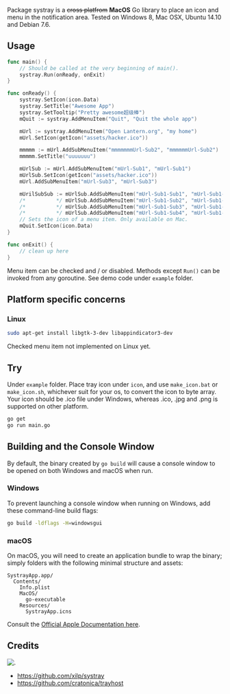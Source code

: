 Package systray is a <del>cross platfrom</del> **MacOS** Go library to place an icon and menu in the notification area.
Tested on Windows 8, Mac OSX, Ubuntu 14.10 and Debian 7.6.

## Usage
```go
func main() {
	// Should be called at the very beginning of main().
	systray.Run(onReady, onExit)
}

func onReady() {
	systray.SetIcon(icon.Data)
	systray.SetTitle("Awesome App")
	systray.SetTooltip("Pretty awesome超级棒")
	mQuit := systray.AddMenuItem("Quit", "Quit the whole app")

	mUrl := systray.AddMenuItem("Open Lantern.org", "my home")
	mUrl.SetIcon(getIcon("assets/hacker.ico"))

	mmmmm := mUrl.AddSubMenuItem("mmmmmmmUrl-Sub2", "mmmmmmUrl-Sub2")
	mmmmm.SetTitle("uuuuuuu")

	mUrlSub := mUrl.AddSubMenuItem("mUrl-Sub1", "mUrl-Sub1")
	mUrlSub.SetIcon(getIcon("assets/hacker.ico"))
	mUrl.AddSubMenuItem("mUrl-Sub3", "mUrl-Sub3")

	mUrilSubSub := mUrlSub.AddSubMenuItem("mUrl-Sub1-Sub1", "mUrl-Sub1-Sub1")
	/*          */ mUrlSub.AddSubMenuItem("mUrl-Sub1-Sub2", "mUrl-Sub1-Sub2")
	/*          */ mUrlSub.AddSubMenuItem("mUrl-Sub1-Sub3", "mUrl-Sub1-Sub3")
	/*          */ mUrlSub.AddSubMenuItem("mUrl-Sub1-Sub4", "mUrl-Sub1-Sub4")
	// Sets the icon of a menu item. Only available on Mac.
	mQuit.SetIcon(icon.Data)
}

func onExit() {
	// clean up here
}
```
Menu item can be checked and / or disabled. Methods except `Run()` can be invoked from any goroutine. See demo code under `example` folder.

## Platform specific concerns

### Linux

```sh
sudo apt-get install libgtk-3-dev libappindicator3-dev
```
Checked menu item not implemented on Linux yet.

## Try

Under `example` folder.
Place tray icon under `icon`, and use `make_icon.bat` or `make_icon.sh`, whichever suit for your os, to convert the icon to byte array.
Your icon should be .ico file under Windows, whereas .ico, .jpg and .png is supported on other platform.

```sh
go get
go run main.go
```

## Building and the Console Window

By default, the binary created by `go build` will cause a console window to be opened on both Windows and macOS when run.

### Windows

To prevent launching a console window when running on Windows, add these command-line build flags:

```sh
go build -ldflags -H=windowsgui
```

### macOS

On macOS, you will need to create an application bundle to wrap the binary; simply folders with the following minimal structure and assets:

```
SystrayApp.app/
  Contents/
    Info.plist
    MacOS/
      go-executable
    Resources/
      SystrayApp.icns
```

Consult the [Official Apple Documentation here](https://developer.apple.com/library/archive/documentation/CoreFoundation/Conceptual/CFBundles/BundleTypes/BundleTypes.html#//apple_ref/doc/uid/10000123i-CH101-SW1).

## Credits
![.](1.gif)
- https://github.com/xilp/systray
- https://github.com/cratonica/trayhost
